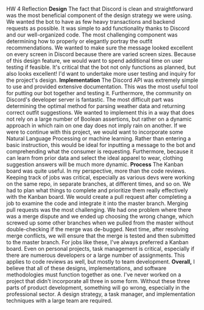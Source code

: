 HW 4 Reflection
**Design**
The fact that Discord is clean and straightforward was the most beneficial component of the design strategy we were using. We wanted the bot to have as few heavy transactions and backend requests as possible. It was simple to add functionality thanks to Discord and our well-organized code.
The most challenging component was determining how to properly or elegantly portray the outfit recommendations. We wanted to make sure the message looked excellent on every screen in Discord because there are varied screen sizes. Because of this design feature, we would want to spend additional time on user testing if feasible. It's critical that the bot not only functions as planned, but also looks excellent!
I'd want to undertake more user testing and inquiry for the project's design.
**Implementation**
The Discord API was extremely simple to use and provided extensive documentation. This was the most useful tool for putting our bot together and testing it. Furthermore, the community on Discord's developer server is fantastic.
The most difficult part was determining the optimal method for parsing weather data and returning correct outfit suggestions. We wanted to implement this in a way that does not rely on a large number of Boolean assertions, but rather on a dynamic approach in which rain on one day does not imply rain on another.
If we were to continue with this project, we would want to incorporate some Natural Language Processing or machine learning. Rather than entering a basic instruction, this would be ideal for inputting a message to the bot and comprehending what the consumer is requesting. Furthermore, because it can learn from prior data and select the ideal apparel to wear, clothing suggestion answers will be much more dynamic.
**Process**
The Kanban board was quite useful. In my perspective, more than the code reviews. Keeping track of jobs was critical, especially as various devs were working on the same repo, in separate branches, at different times, and so on. We had to plan what things to complete and prioritize them really effectively with the Kanban board. We would create a pull request after completing a job to examine the code and integrate it into the master branch.
Merging pull requests was the most challenging. We had one problem where there was a merge dispute and we ended up choosing the wrong change, which screwed up some other branches when we pulled from the master without double-checking if the merge was de-bugged. Next time, after resolving merge conflicts, we will ensure that the merge is tested and then submitted to the master branch.
For jobs like these, I've always preferred a Kanban board. Even on personal projects, task management is critical, especially if there are numerous developers or a large number of assignments. This applies to code reviews as well, but mostly to team development.
**Overall,**
 I believe that all of these designs, implementations, and software methodologies must function together as one. I've never worked on a project that didn't incorporate all three in some form. Without these three parts of product development, something will go wrong, especially in the professional sector. A design strategy, a task manager, and implementation techniques with a large team are required.
